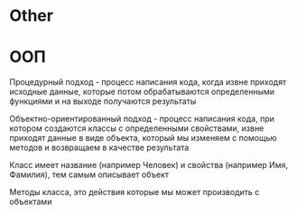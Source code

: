 # Other

# ООП

<p>Процедурный подход - процесс написания кода, когда извне приходят исходные данные, которые потом обрабатываются определенными функциями и на выходе получаются результаты</p>
<p>Объектно-ориентированный подход - процесс написания кода, при котором создаются классы с определенными свойствами, извне приходят данные в виде объекта, который мы изменяем с помощью методов и возвращаем в качестве результата</p>
<p>Класс имеет название (например Человек) и свойства (например Имя, Фамилия), тем самым описывает объект</p>
<p>Методы класса, это действия которые мы может производить с объектами</p>